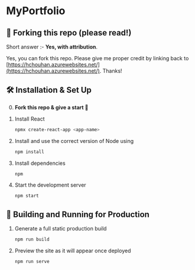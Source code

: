 # MyPortfolio

## 🚨 Forking this repo (please read!)

Short answer :- **Yes, with attribution**.

Yes, you can fork this repo. Please give me proper credit by linking back to [https://hchouhan.azurewebsites.net/](https://hchouhan.azurewebsites.net/). Thanks!

## 🛠 Installation & Set Up

0. **Fork this repo & give a start &#128591;**

1. Install React

   ```sh
   npmx create-react-app <app-name>
   ```

2. Install and use the correct version of Node using 

   ```sh
   npm install
   ```

3. Install dependencies

   ```sh
   npm
   ```

4. Start the development server

   ```sh
   npm start
   ```

## 🚀 Building and Running for Production

1. Generate a full static production build

   ```sh
   npm run build
   ```

1. Preview the site as it will appear once deployed

   ```sh
   npm run serve
   ```
